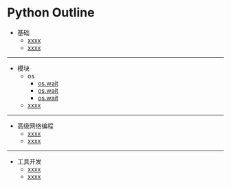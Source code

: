 # Python Outline
- 基础
    -  [xxxx](https://x.x/x/python2.7)
    -  [xxxx](https://x.x/x/python2.7)

- - -

- 模块
    -  os 
        - [os.wait](https://x.x/x/python2.7)
        - [os.wait](https://x.x/x/python2.7)
        - [os.wait](https://x.x/x/python2.7)
    -  [xxxx](https://x.x/x/python2.7)

- - -

- 高级网络编程
    -  [xxxx](https://x.x/x/python2.7)
    -  [xxxx](https://x.x/x/python2.7)

- - -

- 工具开发
    -  [xxxx](https://x.x/x/python2.7)
    -  [xxxx](https://x.x/x/python2.7)
